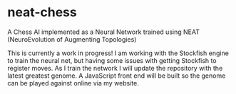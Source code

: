 # neat-chess
A Chess AI implemented as a Neural Network trained using NEAT (NeuroEvolution of Augmenting Topologies)

This is currently a work in progress!
I am working with the Stockfish engine to train the neural net, but having some issues with getting Stockfish to register moves.
As I train the network I will update the repository with the latest greatest genome. A JavaScript front end will be built so the genome can be played against online via my website.
